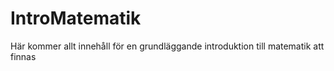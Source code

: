 # IntroMatematik
Här kommer allt innehåll för en grundläggande introduktion till matematik att finnas

